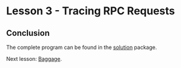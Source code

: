 # Lesson 3 - Tracing RPC Requests

## Conclusion

The complete program can be found in the [solution](./solution) package. 

Next lesson: [Baggage](../lesson04).
